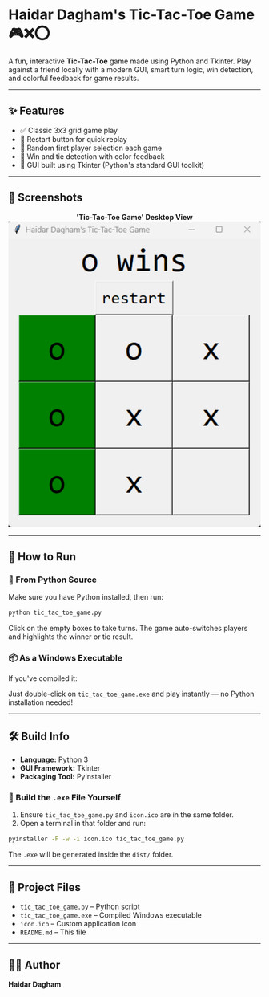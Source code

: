 # Haidar Dagham's Tic-Tac-Toe Game 🎮❌⭕️

A fun, interactive **Tic-Tac-Toe** game made using Python and Tkinter. Play against a friend locally with a modern GUI, smart turn logic, win detection, and colorful feedback for game results.

---

## ✨ Features

- ✅ Classic 3x3 grid game play  
- 🔄 Restart button for quick replay  
- 🔁 Random first player selection each game  
- 🎉 Win and tie detection with color feedback  
- 🧠 GUI built using Tkinter (Python's standard GUI toolkit)  

---

## 📸 Screenshots

<p align="center">
  <strong>'Tic-Tac-Toe Game' Desktop View</strong><br>
  <img src="Screenshot.png" width="600" alt="Desktop Screenshot">
</p>

---

## 🚀 How to Run

### 🐍 From Python Source

Make sure you have Python installed, then run:

```bash
python tic_tac_toe_game.py
```

Click on the empty boxes to take turns. The game auto-switches players and highlights the winner or tie result.

### 📦 As a Windows Executable

If you've compiled it:

Just double-click on `tic_tac_toe_game.exe` and play instantly — no Python installation needed!

---

## 🛠 Build Info

- **Language:** Python 3  
- **GUI Framework:** Tkinter  
- **Packaging Tool:** PyInstaller  

### 🔧 Build the `.exe` File Yourself

1. Ensure `tic_tac_toe_game.py` and `icon.ico` are in the same folder.
2. Open a terminal in that folder and run:

```bash
pyinstaller -F -w -i icon.ico tic_tac_toe_game.py
```

The `.exe` will be generated inside the `dist/` folder.

---

## 📁 Project Files

- `tic_tac_toe_game.py` – Python script  
- `tic_tac_toe_game.exe` – Compiled Windows executable  
- `icon.ico` – Custom application icon  
- `README.md` – This file

---

## 👨‍💻 Author

**Haidar Dagham**
